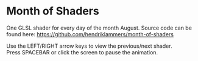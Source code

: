 # Month of Shaders
One GLSL shader for every day of the month August. Source code can be found
here: https://github.com/hendriklammers/month-of-shaders

Use the LEFT/RIGHT arrow keys to view the previous/next shader.  
Press SPACEBAR or click the screen to pause the animation.
